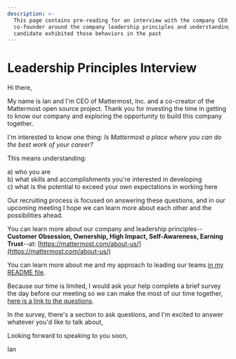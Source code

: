 ```yaml
---
description: >-
  This page contains pre-reading for an interview with the company CEO and
  co-founder around the company leadership principles and understanding how the
  candidate exhibited those behaviors in the past
---
```


# Leadership Principles Interview

Hi there, 

My name is Ian and I'm CEO of Mattermost, Inc. and a co-creator of the Mattermost open source project. Thank you for investing the time in getting to know our company and exploring the opportunity to build this company together.

I'm interested to know one thing: _Is Mattermost a place where you can do the best work of your career?_ 

This means understanding: 

a\) who you are  
b\) what skills and accomplishments you're interested in developing    
c\) what is the potential to exceed your own expectations in working here

Our recruiting process is focused on answering these questions, and in our upcoming meeting I hope we can learn more about each other and the possibilities ahead. 

You can learn more about our company and leadership principles--**Customer Obsession, Ownership, High Impact, Self-Awareness, Earning Trust**--at: [https://mattermost.com/about-us/](https://mattermost.com/about-us/)

You can learn more about me and my approach to leading our teams [in my README file](../). 

Because our time is limited, I would ask your help complete a brief survey the day before our meeting so we can make the most of our time together, [here is a link to the questions](https://docs.google.com/forms/d/e/1FAIpQLSfGFUN7baIFot6me_oDWTSICA_QhRFM9dBRiqBTw38uRY6XDQ/viewform).

In the survey, there's a section to ask questions, and I'm excited to answer whatever you'd like to talk about, 

Looking forward to speaking to you soon, 

Ian 

